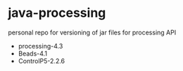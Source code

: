 # java-processing
personal repo for versioning of jar files for processing API
- processing-4.3
- Beads-4.1
- ControlP5-2.2.6